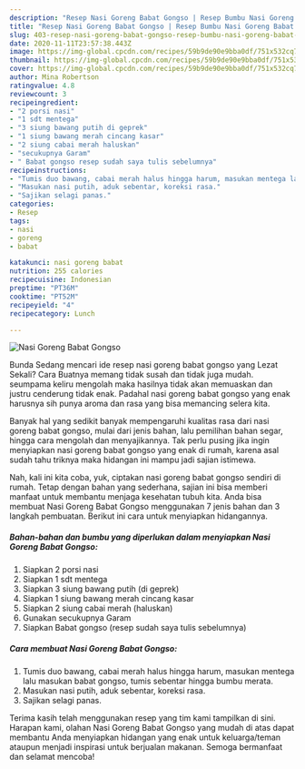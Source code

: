 ```yaml
---
description: "Resep Nasi Goreng Babat Gongso | Resep Bumbu Nasi Goreng Babat Gongso Yang Menggugah Selera"
title: "Resep Nasi Goreng Babat Gongso | Resep Bumbu Nasi Goreng Babat Gongso Yang Menggugah Selera"
slug: 403-resep-nasi-goreng-babat-gongso-resep-bumbu-nasi-goreng-babat-gongso-yang-menggugah-selera
date: 2020-11-11T23:57:38.443Z
image: https://img-global.cpcdn.com/recipes/59b9de90e9bba0df/751x532cq70/nasi-goreng-babat-gongso-foto-resep-utama.jpg
thumbnail: https://img-global.cpcdn.com/recipes/59b9de90e9bba0df/751x532cq70/nasi-goreng-babat-gongso-foto-resep-utama.jpg
cover: https://img-global.cpcdn.com/recipes/59b9de90e9bba0df/751x532cq70/nasi-goreng-babat-gongso-foto-resep-utama.jpg
author: Mina Robertson
ratingvalue: 4.8
reviewcount: 3
recipeingredient:
- "2 porsi nasi"
- "1 sdt mentega"
- "3 siung bawang putih di geprek"
- "1 siung bawang merah cincang kasar"
- "2 siung cabai merah haluskan"
- "secukupnya Garam"
- " Babat gongso resep sudah saya tulis sebelumnya"
recipeinstructions:
- "Tumis duo bawang, cabai merah halus hingga harum, masukan mentega lalu masukan babat gongso, tumis sebentar hingga bumbu merata."
- "Masukan nasi putih, aduk sebentar, koreksi rasa."
- "Sajikan selagi panas."
categories:
- Resep
tags:
- nasi
- goreng
- babat

katakunci: nasi goreng babat 
nutrition: 255 calories
recipecuisine: Indonesian
preptime: "PT36M"
cooktime: "PT52M"
recipeyield: "4"
recipecategory: Lunch

---
```



![Nasi Goreng Babat Gongso](https://img-global.cpcdn.com/recipes/59b9de90e9bba0df/751x532cq70/nasi-goreng-babat-gongso-foto-resep-utama.jpg)

Bunda Sedang mencari ide resep nasi goreng babat gongso yang Lezat Sekali? Cara Buatnya memang tidak susah dan tidak juga mudah. seumpama keliru mengolah maka hasilnya tidak akan memuaskan dan justru cenderung tidak enak. Padahal nasi goreng babat gongso yang enak harusnya sih punya aroma dan rasa yang bisa memancing selera kita.

Banyak hal yang sedikit banyak mempengaruhi kualitas rasa dari nasi goreng babat gongso, mulai dari jenis bahan, lalu pemilihan bahan segar, hingga cara mengolah dan menyajikannya. Tak perlu pusing jika ingin menyiapkan nasi goreng babat gongso yang enak di rumah, karena asal sudah tahu triknya maka hidangan ini mampu jadi sajian istimewa.




Nah, kali ini kita coba, yuk, ciptakan nasi goreng babat gongso sendiri di rumah. Tetap dengan bahan yang sederhana, sajian ini bisa memberi manfaat untuk membantu menjaga kesehatan tubuh kita. Anda bisa membuat Nasi Goreng Babat Gongso menggunakan 7 jenis bahan dan 3 langkah pembuatan. Berikut ini cara untuk menyiapkan hidangannya.

<!--inarticleads1-->

##### Bahan-bahan dan bumbu yang diperlukan dalam menyiapkan Nasi Goreng Babat Gongso:

1. Siapkan 2 porsi nasi
1. Siapkan 1 sdt mentega
1. Siapkan 3 siung bawang putih (di geprek)
1. Siapkan 1 siung bawang merah cincang kasar
1. Siapkan 2 siung cabai merah (haluskan)
1. Gunakan secukupnya Garam
1. Siapkan  Babat gongso (resep sudah saya tulis sebelumnya)




<!--inarticleads2-->

##### Cara membuat Nasi Goreng Babat Gongso:

1. Tumis duo bawang, cabai merah halus hingga harum, masukan mentega lalu masukan babat gongso, tumis sebentar hingga bumbu merata.
1. Masukan nasi putih, aduk sebentar, koreksi rasa.
1. Sajikan selagi panas.




Terima kasih telah menggunakan resep yang tim kami tampilkan di sini. Harapan kami, olahan Nasi Goreng Babat Gongso yang mudah di atas dapat membantu Anda menyiapkan hidangan yang enak untuk keluarga/teman ataupun menjadi inspirasi untuk berjualan makanan. Semoga bermanfaat dan selamat mencoba!
